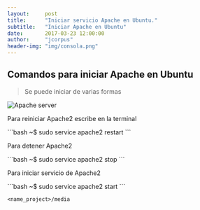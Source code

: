 ```yaml
---
layout:     post
title:      "Iniciar servicio Apache en Ubuntu."
subtitle:   "Iniciar Apache en Ubuntu"
date:       2017-03-23 12:00:00
author:     "jcorpus"
header-img: "img/consola.png"
---
```


<h2 class="section-heading">Comandos para iniciar Apache en Ubuntu</h2>
<blockquote>Se puede iniciar de varias formas</blockquote>
<img src="{{ site.baseurl }}/img/apache-logo.png" alt="Apache server">

<p>Para reiniciar Apache2 escribe en la terminal</p>
```bash
~$ sudo service apache2 restart
```
<p>Para detener Apache2 </p>
```bash
~$ sudo service apache2 stop
```
<p>Para iniciar servicio de Apache2</p>
```bash
~$ sudo service apache2 start
```

<code class="highlighter-rouge">&lt;name_project&gt;/media</code>


